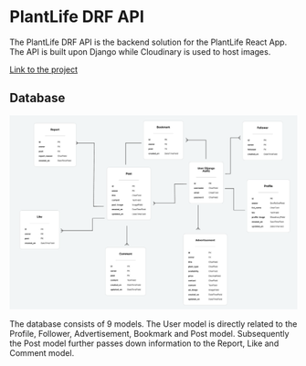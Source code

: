 # PlantLife DRF API

The PlantLife DRF API is the backend solution for the PlantLife React App. 
The API is built upon Django while Cloudinary is used to host images.

[Link to the project](https://drf-api-plantlife-bdbe99797603.herokuapp.com/)

## Database
![An image of the hero section](assets/readme/models.png)

The database consists of 9 models. 
The User model is directly related to the Profile, Follower, Advertisement, Bookmark and Post model. Subsequently the Post model further passes down information to the Report, Like and Comment model.
